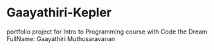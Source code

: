 # Gaayathiri-Kepler
portfolio project for Intro to Programming course with Code the Dream
FullName: Gaayathiri Muthusaravanan